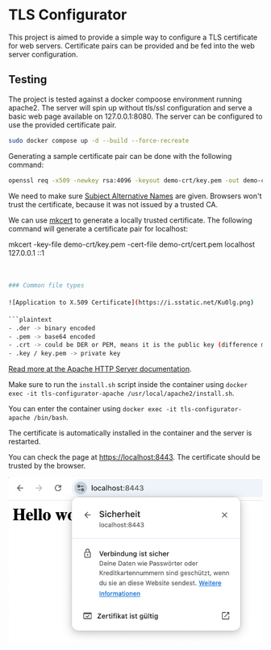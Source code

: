 # TLS Configurator

This project is aimed to provide a simple way to configure a TLS certificate for web servers. Certificate pairs can be provided and be fed into the web server configuration.

## Testing

The project is tested against a docker compoose environment running apache2. The server will spin up without tls/ssl configuration and serve a basic web page available on 127.0.0.1:8080. The server can be configured to use the provided certificate pair.

```bash
sudo docker compose up -d --build --force-recreate
```

Generating a sample certificate pair can be done with the following command:

```bash
openssl req -x509 -newkey rsa:4096 -keyout demo-crt/key.pem -out demo-crt/cert.pem  -sha256 -days 3650 -nodes -subj "/C=DE/ST=Rhineland-Palatinate/L=SampleCity/O=SampleOrganization/CN=localhost" -addext "subjectAltName=DNS:localhost,DNS:*.localhost,IP:127.0.0.1"
```

We need to make sure [Subject Alternative Names](https://stackoverflow.com/a/66839523/13353068) are given. Browsers won't trust the certificate, because it was not issued by a trusted CA.

We can use [mkcert](https://github.com/FiloSottile/mkcert) to generate a locally trusted certificate. The following command will generate a certificate pair for localhost:

mkcert -key-file demo-crt/key.pem -cert-file demo-crt/cert.pem localhost 127.0.0.1 ::1

````bash


### Common file types

![Application to X.509 Certificate](https://i.sstatic.net/Ku0lg.png)

```plaintext
- .der -> binary encoded
- .pem -> base64 encoded
- .crt -> could be DER or PEM, means it is the public key (difference might not be clear by just checking file extension)
- .key / key.pem -> private key
````

[Read more at the Apache HTTP Server documentation](https://httpd.apache.org/docs/2.4/ssl/ssl_faq.html#aboutcerts).

Make sure to run the `install.sh` script inside the container using `docker exec -it tls-configurator-apache /usr/local/apache2/install.sh`.

You can enter the container using `docker exec -it tls-configurator-apache /bin/bash`.

The certificate is automatically installed in the container and the server is restarted.

You can check the page at [https://localhost:8443](https://localhost:8443). The certificate should be trusted by the browser.

![Trusted certificate](assets/installed-certificate.png)

